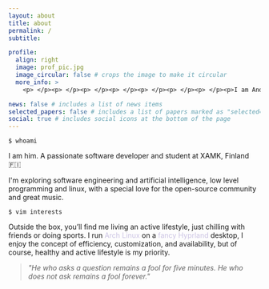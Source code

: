```yaml
---
layout: about
title: about
permalink: /
subtitle: 

profile:
  align: right
  image: prof_pic.jpg
  image_circular: false # crops the image to make it circular
  more_info: >
    <p> </p><p> </p><p> </p><p> </p><p> </p><p> </p><p> </p><p>I am Andryha</p>

news: false # includes a list of news items
selected_papers: false # includes a list of papers marked as "selected={true}"
social: true # includes social icons at the bottom of the page
---
```


```arduino
$ whoami
```
I am him. A passionate software developer and student at XAMK, Finland 🇫🇮

I'm exploring software engineering and artificial intelligence, low level programming and linux, with a special love for the open-source community and great music.

```arduino
$ vim interests
```
Outside the box, you’ll find me living an active lifestyle, just chilling with friends or doing sports. I run <span style="color: #CBC3E3;">Arch Linux</span>  on a <span style="color: #CBC3E3;">fancy Hyprland</span> desktop, I enjoy the concept of efficiency, customization, and availability, but of course, healthy and active lifestyle is my priority. 



>*"He who asks a question remains a fool for five minutes. He who does not ask remains a fool forever."*

